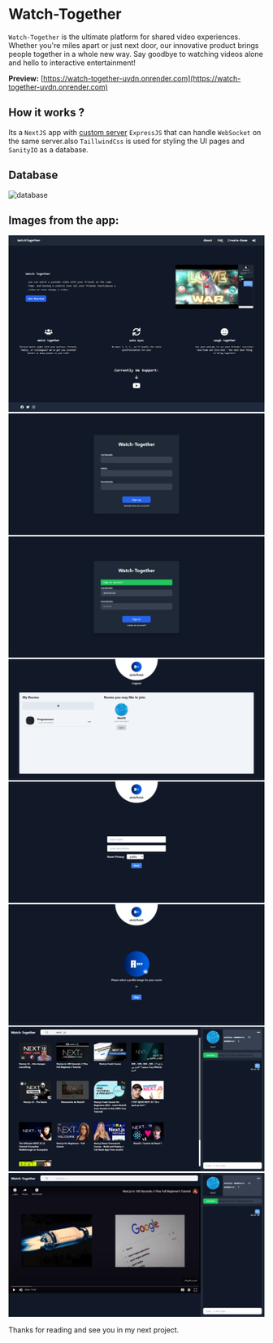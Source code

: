 # **Watch-Together**

`Watch-Together` is the ultimate platform for shared video experiences. Whether you're miles apart or just next door, our innovative product brings people together in a whole new way. Say goodbye to watching videos alone and hello to interactive entertainment!



**Preview:** [https://watch-together-uvdn.onrender.com](https://watch-together-uvdn.onrender.com)

## **How it works ?**


Its a `NextJS` app with [custom server](https://nextjs.org/docs/advanced-features/custom-server) `ExpressJS` that can handle `WebSocket` on the same server.also `TaillwindCss` is used for styling the UI pages and `SanityIO` as a database.

## **Database**

![database](https://raw.githubusercontent.com/abdelfetah18/WatchTogether/main/public/database.png)


## **Images from the app:**

![1](https://raw.githubusercontent.com/abdelfetah18/WatchTogether/main/public/1.png)
![2](https://raw.githubusercontent.com/abdelfetah18/WatchTogether/main/public/2.png)
![3](https://raw.githubusercontent.com/abdelfetah18/WatchTogether/main/public/3.png)
![4](https://raw.githubusercontent.com/abdelfetah18/WatchTogether/main/public/4.png)
![5](https://raw.githubusercontent.com/abdelfetah18/WatchTogether/main/public/5.png)
![6](https://raw.githubusercontent.com/abdelfetah18/WatchTogether/main/public/6.png)
![7](https://raw.githubusercontent.com/abdelfetah18/WatchTogether/main/public/7.png)
![8](https://raw.githubusercontent.com/abdelfetah18/WatchTogether/main/public/8.png)

Thanks for reading and see you in my next project.

